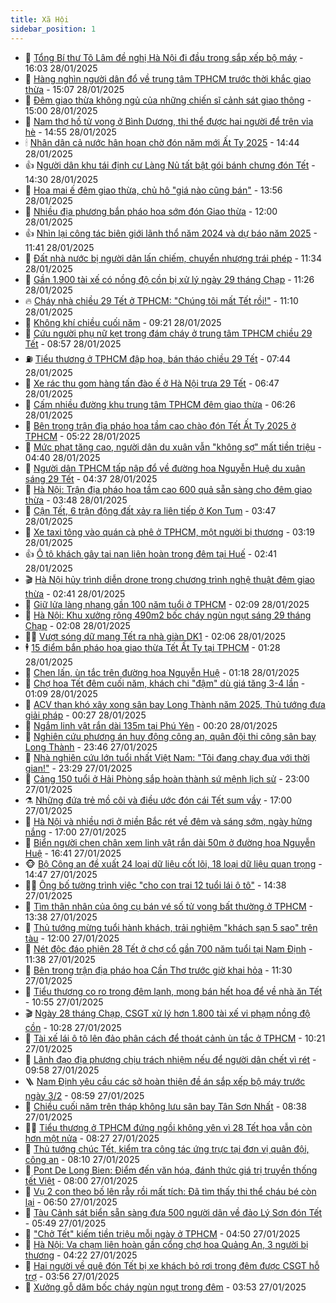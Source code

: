 ```yaml
---
title: Xã Hội
sidebar_position: 1
---
```


<!-- dantri-xa-hoi:START -->
- 🫣 [Tổng Bí thư Tô Lâm đề nghị Hà Nội đi đầu trong sắp xếp bộ máy](https://dantri.com.vn/xa-hoi/tong-bi-thu-to-lam-de-nghi-ha-noi-di-dau-trong-sap-xep-bo-may-20250128224049056.htm) - 16:03 28/01/2025
- 💼 [Hàng nghìn người dân đổ về trung tâm TPHCM trước thời khắc giao thừa](https://dantri.com.vn/tet-2025/hang-nghin-nguoi-dan-do-ve-trung-tam-tphcm-truoc-thoi-khac-giao-thua-20250128214220174.htm) - 15:07 28/01/2025
- 🎊 [Đêm giao thừa không ngủ của những chiến sĩ cảnh sát giao thông](https://dantri.com.vn/xa-hoi/dem-giao-thua-khong-ngu-cua-nhung-chien-si-canh-sat-giao-thong-20250128125744725.htm) - 15:00 28/01/2025
- 🙉 [Nam thợ hồ tử vong ở Bình Dương, thi thể được hai người để trên vỉa hè](https://dantri.com.vn/xa-hoi/nam-tho-ho-tu-vong-o-binh-duong-thi-the-duoc-hai-nguoi-de-tren-via-he-20250128212433754.htm) - 14:55 28/01/2025
- 🕯 [Nhân dân cả nước hân hoan chờ đón năm mới Ất Tỵ 2025](https://dantri.com.vn/xa-hoi/nhan-dan-ca-nuoc-han-hoan-cho-don-nam-moi-at-ty-2025-20250128214157797.htm) - 14:44 28/01/2025
- 👍 [Người dân khu tái định cư Làng Nủ tất bật gói bánh chưng đón Tết](https://dantri.com.vn/xa-hoi/nguoi-dan-khu-tai-dinh-cu-lang-nu-tat-bat-goi-banh-chung-don-tet-20250128111714664.htm) - 14:30 28/01/2025
- 🤖 [Hoa mai ế đêm giao thừa, chủ hô &quot;giá nào cũng bán&quot;](https://dantri.com.vn/xa-hoi/hoa-mai-e-dem-giao-thua-chu-ho-gia-nao-cung-ban-20250128203150324.htm) - 13:56 28/01/2025
- 🙉 [Nhiều địa phương bắn pháo hoa sớm đón Giao thừa](https://dantri.com.vn/xa-hoi/nhieu-dia-phuong-ban-phao-hoa-som-don-giao-thua-20250128134656093.htm) - 12:00 28/01/2025
- 👍 [Nhìn lại công tác biên giới lãnh thổ năm 2024 và dự báo năm 2025](https://dantri.com.vn/xa-hoi/nhin-lai-cong-tac-bien-gioi-lanh-tho-nam-2024-va-du-bao-nam-2025-20250128162009701.htm) - 11:41 28/01/2025
- 🗽 [Đất nhà nước bị người dân lấn chiếm, chuyển nhượng trái phép](https://dantri.com.vn/xa-hoi/dat-nha-nuoc-bi-nguoi-dan-lan-chiem-chuyen-nhuong-trai-phep-20250128170527081.htm) - 11:34 28/01/2025
- 🗽 [Gần 1.900 tài xế có nồng độ cồn bị xử lý ngày 29 tháng Chạp](https://dantri.com.vn/xa-hoi/gan-1900-tai-xe-co-nong-do-con-bi-xu-ly-ngay-29-thang-chap-20250128182223565.htm) - 11:26 28/01/2025
- 🔥 [Cháy nhà chiều 29 Tết ở TPHCM: &quot;Chúng tôi mất Tết rồi!&quot;](https://dantri.com.vn/xa-hoi/chay-nha-chieu-29-tet-o-tphcm-chung-toi-mat-tet-roi-20250128172958151.htm) - 11:10 28/01/2025
- 🦒 [Không khí chiều cuối năm](https://dantri.com.vn/xa-hoi/khong-khi-chieu-cuoi-nam-20250128151814592.htm) - 09:21 28/01/2025
- 🧐 [Cứu người phụ nữ kẹt trong đám cháy ở trung tâm TPHCM chiều 29 Tết](https://dantri.com.vn/xa-hoi/cuu-nguoi-phu-nu-ket-trong-dam-chay-o-trung-tam-tphcm-chieu-29-tet-20250128155020281.htm) - 08:57 28/01/2025
- ⛽️ [Tiểu thương ở TPHCM đập hoa, bán tháo chiều 29 Tết](https://dantri.com.vn/tet-2025/tieu-thuong-o-tphcm-dap-hoa-ban-thao-chieu-29-tet-20250128142349411.htm) - 07:44 28/01/2025
- 🚀 [Xe rác thu gom hàng tấn đào ế ở Hà Nội trưa 29 Tết](https://dantri.com.vn/xa-hoi/xe-rac-thu-gom-hang-tan-dao-e-o-ha-noi-trua-29-tet-20250128132927885.htm) - 06:47 28/01/2025
- 🦒 [Cấm nhiều đường khu trung tâm TPHCM đêm giao thừa](https://dantri.com.vn/xa-hoi/cam-nhieu-duong-khu-trung-tam-tphcm-dem-giao-thua-20250128125545911.htm) - 06:26 28/01/2025
- 🦅 [Bên trong trận địa pháo hoa tầm cao chào đón Tết Ất Tỵ 2025 ở TPHCM](https://dantri.com.vn/tet-2025/ben-trong-tran-dia-phao-hoa-tam-cao-chao-don-tet-at-ty-2025-o-tphcm-20250128113112307.htm) - 05:22 28/01/2025
- 🚀 [Mức phạt tăng cao, người dân du xuân vẫn &quot;không sợ&quot; mất tiền triệu](https://dantri.com.vn/xa-hoi/muc-phat-tang-cao-nguoi-dan-du-xuan-van-khong-so-mat-tien-trieu-20250128105608357.htm) - 04:40 28/01/2025
- 🦅 [Người dân TPHCM tấp nập đổ về đường hoa Nguyễn Huệ du xuân sáng 29 Tết](https://dantri.com.vn/tet-2025/nguoi-dan-tphcm-tap-nap-do-ve-duong-hoa-nguyen-hue-du-xuan-sang-29-tet-20250128111046526.htm) - 04:37 28/01/2025
- 🤠 [Hà Nội: Trận địa pháo hoa tầm cao 600 quả sẵn sàng cho đêm giao thừa](https://dantri.com.vn/xa-hoi/ha-noi-tran-dia-phao-hoa-tam-cao-600-qua-san-sang-cho-dem-giao-thua-20250128100530787.htm) - 03:48 28/01/2025
- 💄 [Cận Tết, 6 trận động đất xảy ra liên tiếp ở Kon Tum](https://dantri.com.vn/xa-hoi/can-tet-6-tran-dong-dat-xay-ra-lien-tiep-o-kon-tum-20250128093455165.htm) - 03:47 28/01/2025
- 🥷 [Xe taxi tông vào quán cà phê ở TPHCM, một người bị thương](https://dantri.com.vn/xa-hoi/xe-taxi-tong-vao-quan-ca-phe-o-tphcm-mot-nguoi-bi-thuong-20250128101228821.htm) - 03:19 28/01/2025
- 👍 [Ô tô khách gây tai nạn liên hoàn trong đêm tại Huế](https://dantri.com.vn/xa-hoi/o-to-khach-gay-tai-nan-lien-hoan-trong-dem-tai-hue-20250128090300403.htm) - 02:41 28/01/2025
- 🎬 [Hà Nội hủy trình diễn drone trong chương trình nghệ thuật đêm giao thừa](https://dantri.com.vn/xa-hoi/ha-noi-huy-trinh-dien-drone-trong-chuong-trinh-nghe-thuat-dem-giao-thua-20250128093811316.htm) - 02:41 28/01/2025
- 🦒 [Giữ lửa làng nhang gần 100 năm tuổi ở TPHCM](https://dantri.com.vn/xa-hoi/giu-lua-lang-nhang-gan-100-nam-tuoi-o-tphcm-20241124085047003.htm) - 02:09 28/01/2025
- 🌊 [Hà Nội: Khu xưởng rộng 490m2 bốc cháy ngùn ngụt sáng 29 tháng Chạp](https://dantri.com.vn/xa-hoi/ha-noi-khu-xuong-rong-490m2-boc-chay-ngun-ngut-sang-29-thang-chap-20250128090154535.htm) - 02:08 28/01/2025
- 🧑‍💻 [Vượt sóng dữ mang Tết ra nhà giàn DK1](https://dantri.com.vn/xa-hoi/vuot-song-du-mang-tet-ra-nha-gian-dk1-20250128044641784.htm) - 02:06 28/01/2025
- 🕴 [15 điểm bắn pháo hoa giao thừa Tết Ất Tỵ tại TPHCM](https://dantri.com.vn/xa-hoi/15-diem-ban-phao-hoa-giao-thua-tet-at-ty-tai-tphcm-20250122114923527.htm) - 01:28 28/01/2025
- 🤔 [Chen lấn, ùn tắc trên đường hoa Nguyễn Huệ](https://dantri.com.vn/tet-2025/chen-lan-un-tac-tren-duong-hoa-nguyen-hue-20250128004841301.htm) - 01:18 28/01/2025
- 💄 [Chợ hoa Tết đêm cuối năm, khách chi &quot;đậm&quot; dù giá tăng 3-4 lần](https://dantri.com.vn/xa-hoi/cho-hoa-tet-dem-cuoi-nam-khach-chi-dam-du-gia-tang-3-4-lan-20250128005611469.htm) - 01:09 28/01/2025
- 🧠 [ACV than khó xây xong sân bay Long Thành năm 2025, Thủ tướng đưa giải pháp](https://dantri.com.vn/xa-hoi/acv-than-kho-xay-xong-san-bay-long-thanh-nam-2025-thu-tuong-dua-giai-phap-20250127170751951.htm) - 00:27 28/01/2025
- 🦣 [Ngắm linh vật rắn dài 135m tại Phú Yên](https://dantri.com.vn/xa-hoi/ngam-linh-vat-ran-dai-135m-tai-phu-yen-20250127074503312.htm) - 00:20 28/01/2025
- 💫 [Nghiên cứu phương án huy động công an, quân đội thi công sân bay Long Thành](https://dantri.com.vn/xa-hoi/nghien-cuu-phuong-an-huy-dong-cong-an-quan-doi-thi-cong-san-bay-long-thanh-20250127194728877.htm) - 23:46 27/01/2025
- 🚀 [Nhà nghiên cứu lớn tuổi nhất Việt Nam: &quot;Tôi đang chạy đua với thời gian!&quot;](https://dantri.com.vn/tet-2025/nha-nghien-cuu-lon-tuoi-nhat-viet-nam-toi-dang-chay-dua-voi-thoi-gian-20250127205625313.htm) - 23:29 27/01/2025
- 🤔 [Cảng 150 tuổi ở Hải Phòng sắp hoàn thành sứ mệnh lịch sử](https://dantri.com.vn/xa-hoi/cang-150-tuoi-o-hai-phong-sap-hoan-thanh-su-menh-lich-su-20250127162913858.htm) - 23:00 27/01/2025
- ⚗️ [Những đứa trẻ mồ côi và điều ước đón cái Tết sum vầy](https://dantri.com.vn/xa-hoi/nhung-dua-tre-mo-coi-va-dieu-uoc-don-cai-tet-sum-vay-20250126140800814.htm) - 17:00 27/01/2025
- 🫶 [Hà Nội và nhiều nơi ở miền Bắc rét về đêm và sáng sớm, ngày hửng nắng](https://dantri.com.vn/xa-hoi/ha-noi-va-nhieu-noi-o-mien-bac-ret-ve-dem-va-sang-som-ngay-hung-nang-20250127183711310.htm) - 17:00 27/01/2025
- 🌮 [Biển người chen chân xem linh vật rắn dài 50m ở đường hoa Nguyễn Huệ](https://dantri.com.vn/tet-2025/bien-nguoi-chen-chan-xem-linh-vat-ran-dai-50m-o-duong-hoa-nguyen-hue-20250127181006232.htm) - 16:41 27/01/2025
- 🐵 [Bộ Công an đề xuất 24 loại dữ liệu cốt lõi, 18 loại dữ liệu quan trọng](https://dantri.com.vn/xa-hoi/bo-cong-an-de-xuat-24-loai-du-lieu-cot-loi-18-loai-du-lieu-quan-trong-20250127193840870.htm) - 14:47 27/01/2025
- 🧑‍🏫 [Ông bố tường trình việc &quot;cho con trai 12 tuổi lái ô tô&quot;](https://dantri.com.vn/xa-hoi/ong-bo-tuong-trinh-viec-cho-con-trai-12-tuoi-lai-o-to-20250127212714706.htm) - 14:38 27/01/2025
- 💫 [Tìm thân nhân của ông cụ bán vé số tử vong bất thường ở TPHCM](https://dantri.com.vn/xa-hoi/tim-than-nhan-cua-ong-cu-ban-ve-so-tu-vong-bat-thuong-o-tphcm-20250127194327408.htm) - 13:38 27/01/2025
- 🦩 [Thủ tướng mừng tuổi hành khách, trải nghiệm &quot;khách sạn 5 sao&quot; trên tàu](https://dantri.com.vn/xa-hoi/thu-tuong-mung-tuoi-hanh-khach-trai-nghiem-khach-san-5-sao-tren-tau-20250127185250102.htm) - 12:00 27/01/2025
- 🦄 [Nét độc đáo phiên 28 Tết ở chợ cổ gần 700 năm tuổi tại Nam Định](https://dantri.com.vn/xa-hoi/net-doc-dao-phien-28-tet-o-cho-co-gan-700-nam-tuoi-tai-nam-dinh-20250127170030317.htm) - 11:38 27/01/2025
- 💂 [Bên trong trận địa pháo hoa Cần Thơ trước giờ khai hỏa](https://dantri.com.vn/xa-hoi/ben-trong-tran-dia-phao-hoa-can-tho-truoc-gio-khai-hoa-20250127171200103.htm) - 11:30 27/01/2025
- 💄 [Tiểu thương co ro trong đêm lạnh, mong bán hết hoa để về nhà ăn Tết](https://dantri.com.vn/tet-2025/tieu-thuong-co-ro-trong-dem-lanh-mong-ban-het-hoa-de-ve-nha-an-tet-20250127175443549.htm) - 10:55 27/01/2025
- 🎬 [Ngày 28 tháng Chạp, CSGT xử lý hơn 1.800 tài xế vi phạm nồng độ cồn](https://dantri.com.vn/xa-hoi/ngay-28-thang-chap-csgt-xu-ly-hon-1800-tai-xe-vi-pham-nong-do-con-20250127171827936.htm) - 10:28 27/01/2025
- 👀 [Tài xế lái ô tô lên đảo phân cách để thoát cảnh ùn tắc ở TPHCM](https://dantri.com.vn/xa-hoi/tai-xe-lai-o-to-len-dao-phan-cach-de-thoat-canh-un-tac-o-tphcm-20250127165226900.htm) - 10:21 27/01/2025
- 💃 [Lãnh đạo địa phương chịu trách nhiệm nếu để người dân chết vì rét](https://dantri.com.vn/xa-hoi/lanh-dao-dia-phuong-chiu-trach-nhiem-neu-de-nguoi-dan-chet-vi-ret-20250127165430576.htm) - 09:58 27/01/2025
- 🪜 [Nam Định yêu cầu các sở hoàn thiện đề án sắp xếp bộ máy trước ngày 3/2](https://dantri.com.vn/xa-hoi/nam-dinh-yeu-cau-cac-so-hoan-thien-de-an-sap-xep-bo-may-truoc-ngay-32-20250127125117391.htm) - 08:59 27/01/2025
- 📝 [Chiều cuối năm trên tháp không lưu sân bay Tân Sơn Nhất](https://dantri.com.vn/xa-hoi/chieu-cuoi-nam-tren-thap-khong-luu-san-bay-tan-son-nhat-20250127131132574.htm) - 08:38 27/01/2025
- 🧑‍💻 [Tiểu thương ở TPHCM đứng ngồi không yên vì 28 Tết hoa vẫn còn hơn một nửa](https://dantri.com.vn/tet-2025/tieu-thuong-o-tphcm-dung-ngoi-khong-yen-vi-28-tet-hoa-van-con-hon-mot-nua-20250127150538677.htm) - 08:27 27/01/2025
- 👺 [Thủ tướng chúc Tết, kiểm tra công tác ứng trực tại đơn vị quân đội, công an](https://dantri.com.vn/xa-hoi/thu-tuong-chuc-tet-kiem-tra-cong-tac-ung-truc-tai-don-vi-quan-doi-cong-an-20250127140105284.htm) - 08:10 27/01/2025
- 🌮 [Pont De Long Bien: Điểm đến văn hóa, đánh thức giá trị truyền thống tết Việt](https://dantri.com.vn/xa-hoi/pont-de-long-bien-diem-den-van-hoa-danh-thuc-gia-tri-truyen-thong-tet-viet-20250127125724637.htm) - 08:00 27/01/2025
- 🤭 [Vụ 2 con theo bố lên rẫy rồi mất tích: Đã tìm thấy thi thể cháu bé còn lại](https://dantri.com.vn/xa-hoi/vu-2-con-theo-bo-len-ray-roi-mat-tich-da-tim-thay-thi-the-chau-be-con-lai-20250127132851751.htm) - 06:50 27/01/2025
- 💪 [Tàu Cảnh sát biển sẵn sàng đưa 500 người dân về đảo Lý Sơn đón Tết](https://dantri.com.vn/xa-hoi/tau-canh-sat-bien-san-sang-dua-500-nguoi-dan-ve-dao-ly-son-don-tet-20250127121600412.htm) - 05:49 27/01/2025
- 🧰 [&quot;Chở Tết&quot; kiếm tiền triệu mỗi ngày ở TPHCM](https://dantri.com.vn/xa-hoi/cho-tet-kiem-tien-trieu-moi-ngay-o-tphcm-20250127112916964.htm) - 04:50 27/01/2025
- 🤡 [Hà Nội: Va chạm liên hoàn gần cổng chợ hoa Quảng An, 3 người bị thương](https://dantri.com.vn/xa-hoi/ha-noi-va-cham-lien-hoan-gan-cong-cho-hoa-quang-an-3-nguoi-bi-thuong-20250127110416948.htm) - 04:22 27/01/2025
- 🦆 [Hai người về quê đón Tết bị xe khách bỏ rơi trong đêm được CSGT hỗ trợ](https://dantri.com.vn/xa-hoi/hai-nguoi-ve-que-don-tet-bi-xe-khach-bo-roi-trong-dem-duoc-csgt-ho-tro-20250127102035536.htm) - 03:56 27/01/2025
- 🦍 [Xưởng gỗ dăm bốc cháy ngùn ngụt trong đêm](https://dantri.com.vn/xa-hoi/xuong-go-dam-boc-chay-ngun-ngut-trong-dem-20250127102741688.htm) - 03:53 27/01/2025<!-- dantri-xa-hoi:END -->
